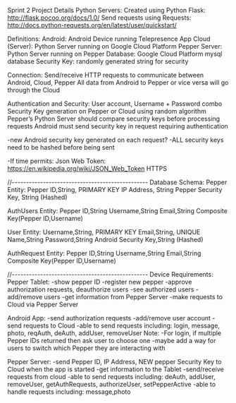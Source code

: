 Sprint 2 Project Details
Python Servers:
Created using Python Flask: http://flask.pocoo.org/docs/1.0/
Send requests using Requests: http://docs.python-requests.org/en/latest/user/quickstart/

Definitions:
Android: Android Device running Telepresence App
Cloud (Server): Python Server running on Google Cloud Platform 
Pepper Server: Python Server running on Pepper
Database: Google Cloud Platform mysql database
Security Key: randomly generated string for security

Connection:
Send/receive HTTP requests to communicate between Android, Cloud, Pepper
All data from Android to Pepper or vice versa will go through the Cloud

Authentication and Security:
User account, Username + Password combo
Security Key generation on Pepper or Cloud using random algorithm
Pepper’s Python Server should compare security keys before processing requests
Android must send security key in request requiring authentication

-new Android security key generated on each request?
-ALL security keys need to be hashed before being sent

-If time permits:
Json Web Token: https://en.wikipedia.org/wiki/JSON_Web_Token
HTTPS

//------------------------------------------------
Database Schema:
Pepper Entity: 
Pepper ID,String, PRIMARY KEY
IP Address, String
Pepper Security Key, String (Hashed)

AuthUsers Entity: 
Pepper ID,String
Username,String
Email,String
Composite Key(Pepper ID,Username)

User Entity: 
Username,String, PRIMARY KEY
Email,String, UNIQUE
Name,String
Password,String
Android Security Key,String (Hashed)

AuthRequest Entity: 
Pepper ID,String
Username,String
Email,String
Composite Key(Pepper ID,Username)

//------------------------------------------------
Device Requirements:
Pepper Tablet:
-show pepper ID
-register new pepper
-approve authorization requests, deauthorize users
-see authorized users
-add/remove users
-get information from Pepper Server
	-make requests to Cloud via Pepper Server

Android App:
-send authorization requests
-add/remove user account
-send requests to Cloud
-able to send requests including:
login, message, photo, reqAuth, deAuth, addUser, removeUser
Note:
-For login, if multiple Pepper IDs returned then ask user to choose one
	-maybe add a way for users to switch which Pepper they are interacting with

Pepper Server:
-send Pepper ID, IP Address, NEW pepper Security Key to Cloud when the app is started
-get information to the Tablet
-send/receive requests from cloud
-able to send requests including:
deAuth, addUser, removeUser, getAuthRequests, authorizeUser, setPepperActive
-able to handle requests including:
message,photo
